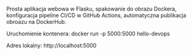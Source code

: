 Prosta aplikacja webowa w Flasku,
spakowanie do obrazu Dockera,
konfiguracja pipeline CI/CD w GitHub Actions,
automatyczna publikacja obroazu na DockerHub.

Uruchomienie kontenera:
docker run -p 5000:5000 hello-devops

Adres lokalny:
http://localhost:5000